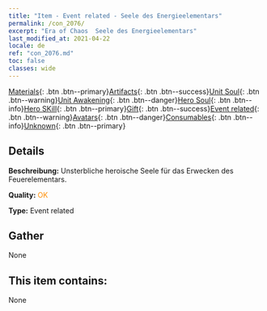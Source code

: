 ```yaml
---
title: "Item - Event related - Seele des Energieelementars"
permalink: /con_2076/
excerpt: "Era of Chaos  Seele des Energieelementars"
last_modified_at: 2021-04-22
locale: de
ref: "con_2076.md"
toc: false
classes: wide
---
```

 [Materials](/ItemsDE/){: .btn .btn--primary}[Artifacts](/ItemsDE/Artifacts/){: .btn .btn--success}[Unit Soul](/ItemsDE/UnitSoul/){: .btn .btn--warning}[Unit Awakening](/ItemsDE/UnitAwakening/){: .btn .btn--danger}[Hero Soul](/ItemsDE/HeroSoul/){: .btn .btn--info}[Hero SKill](/ItemsDE/HeroSkill/){: .btn .btn--primary}[Gift](/ItemsDE/Gift/){: .btn .btn--success}[Event related](/ItemsDE/Events/){: .btn .btn--warning}[Avatars](/ItemsDE/Avatars/){: .btn .btn--danger}[Consumables](/ItemsDE/Consumables/){: .btn .btn--info}[Unknown](/ItemsDE/Unknown/){: .btn .btn--primary}

## Details
 **Beschreibung:** Unsterbliche heroische Seele für das Erwecken des Feuerelementars.

 **Quality:** <span style="color: #FF8C00">OK</span>

 **Type:** Event related

## Gather

  None

## This item contains:

  None

